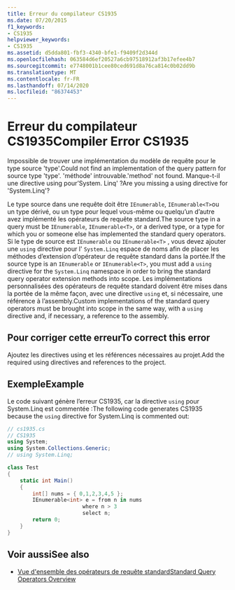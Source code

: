 ```yaml
---
title: Erreur du compilateur CS1935
ms.date: 07/20/2015
f1_keywords:
- CS1935
helpviewer_keywords:
- CS1935
ms.assetid: d5dda801-fbf3-4340-bfe1-f9409f2d344d
ms.openlocfilehash: 063584d6ef20527a6cb97518912af3b17efee4b7
ms.sourcegitcommit: e7748001b1cee80ced691d8a76ca814c0b02dd9b
ms.translationtype: MT
ms.contentlocale: fr-FR
ms.lasthandoff: 07/14/2020
ms.locfileid: "86374453"
---
```

# <a name="compiler-error-cs1935"></a><span data-ttu-id="0f02a-102">Erreur du compilateur CS1935</span><span class="sxs-lookup"><span data-stu-id="0f02a-102">Compiler Error CS1935</span></span>

<span data-ttu-id="0f02a-103">Impossible de trouver une implémentation du modèle de requête pour le type source 'type'.</span><span class="sxs-lookup"><span data-stu-id="0f02a-103">Could not find an implementation of the query pattern for source type 'type'.</span></span> <span data-ttu-id="0f02a-104">'méthode' introuvable.</span><span class="sxs-lookup"><span data-stu-id="0f02a-104">'method' not found.</span></span> <span data-ttu-id="0f02a-105">Manque-t-il une directive using pour’System. Linq' ?</span><span class="sxs-lookup"><span data-stu-id="0f02a-105">Are you missing a using directive for 'System.Linq'?</span></span>

<span data-ttu-id="0f02a-106">Le type source dans une requête doit être `IEnumerable`, `IEnumerable<T>`ou un type dérivé, ou un type pour lequel vous-même ou quelqu’un d’autre avez implémenté les opérateurs de requête standard.</span><span class="sxs-lookup"><span data-stu-id="0f02a-106">The source type in a query must be `IEnumerable`, `IEnumerable<T>`, or a derived type, or a type for which you or someone else has implemented the standard query operators.</span></span> <span data-ttu-id="0f02a-107">Si le type de source est `IEnumerable` ou `IEnumerable<T>` , vous devez ajouter une `using` directive pour l' `System.Linq` espace de noms afin de placer les méthodes d’extension d’opérateur de requête standard dans la portée.</span><span class="sxs-lookup"><span data-stu-id="0f02a-107">If the source type is an `IEnumerable` or `IEnumerable<T>`, you must add a `using` directive for the `System.Linq` namespace in order to bring the standard query operator extension methods into scope.</span></span> <span data-ttu-id="0f02a-108">Les implémentations personnalisées des opérateurs de requête standard doivent être mises dans la portée de la même façon, avec une directive `using` et, si nécessaire, une référence à l’assembly.</span><span class="sxs-lookup"><span data-stu-id="0f02a-108">Custom implementations of the standard query operators must be brought into scope in the same way, with a `using` directive and, if necessary, a reference to the assembly.</span></span>

## <a name="to-correct-this-error"></a><span data-ttu-id="0f02a-109">Pour corriger cette erreur</span><span class="sxs-lookup"><span data-stu-id="0f02a-109">To correct this error</span></span>

<span data-ttu-id="0f02a-110">Ajoutez les directives using et les références nécessaires au projet.</span><span class="sxs-lookup"><span data-stu-id="0f02a-110">Add the required using directives and references to the project.</span></span>

## <a name="example"></a><span data-ttu-id="0f02a-111">Exemple</span><span class="sxs-lookup"><span data-stu-id="0f02a-111">Example</span></span>

<span data-ttu-id="0f02a-112">Le code suivant génère l’erreur CS1935, car la directive `using` pour System.Linq est commentée :</span><span class="sxs-lookup"><span data-stu-id="0f02a-112">The following code generates CS1935 because the `using` directive for System.Linq is commented out:</span></span>

```csharp
// cs1935.cs
// CS1935
using System;
using System.Collections.Generic;
// using System.Linq;

class Test
{
    static int Main()
    {
        int[] nums = { 0,1,2,3,4,5 };
        IEnumerable<int> e = from n in nums
                        where n > 3
                        select n;
        return 0;
    }
}
```

## <a name="see-also"></a><span data-ttu-id="0f02a-113">Voir aussi</span><span class="sxs-lookup"><span data-stu-id="0f02a-113">See also</span></span>

- [<span data-ttu-id="0f02a-114">Vue d'ensemble des opérateurs de requête standard</span><span class="sxs-lookup"><span data-stu-id="0f02a-114">Standard Query Operators Overview</span></span>](../programming-guide/concepts/linq/standard-query-operators-overview.md)
